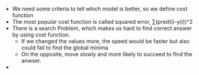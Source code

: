 - We need some criteria to tell which model is better, so we define cost function
- The most popular cost function is called squared error, ∑(pred(i)-y(i))^2
- There is a search Problem, which makes us hard to find correct answer by using cost function.
  - If we changed the values more, the speed would be faster but also could fail to find the global minima
  - On the opposite, move slowly and more likely to succeed to find the anwser.
- 
